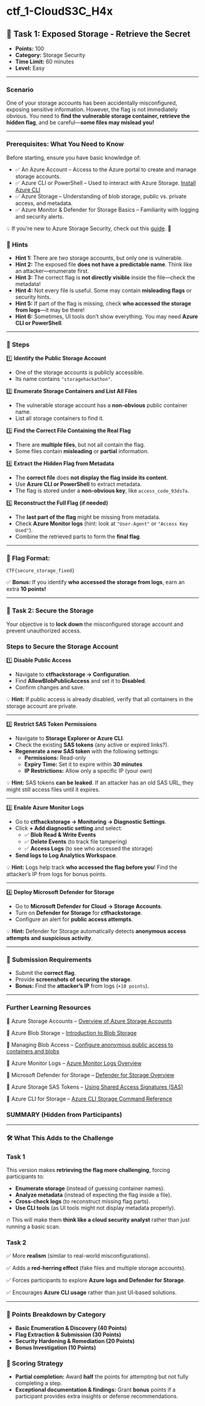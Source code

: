 # ctf_1-CloudS3C_H4x

## 🚀 **Task 1:** Exposed Storage - Retrieve the Secret

- **Points:** 100
- **Category:** Storage Security
- **Time Limit:** 60 minutes
- **Level:** Easy

---

### **Scenario**

One of your storage accounts has been accidentally misconfigured, exposing sensitive information. However, the flag is not immediately obvious. You need to **find the vulnerable storage container, retrieve the hidden flag**, and be careful—**some files may mislead you!**

---

### Prerequisites: What You Need to Know

Before starting, ensure you have basic knowledge of:

- ✅ An Azure Account – Access to the Azure portal to create and manage storage accounts.
- ✅ Azure CLI or PowerShell – Used to interact with Azure Storage. [Install Azure CLI](https://learn.microsoft.com/en-us/cli/azure/install-azure-cli)
- ✅ Azure Storage – Understanding of blob storage, public vs. private access, and metadata.
- ✅ Azure Monitor & Defender for Storage Basics – Familiarity with logging and security alerts.

💡 If you're new to Azure Storage Security, check out this [guide](https://learn.microsoft.com/en-us/azure/storage/blobs/security-recommendations). 🚀

### 🔎 **Hints**

- **Hint 1:** There are two storage accounts, but only one is vulnerable.
- **Hint 2:** The exposed file **does not have a predictable name**. Think like an attacker—enumerate first.
- **Hint 3:** The correct flag is **not directly visible** inside the file—check the metadata!
- **Hint 4:** Not every file is useful. Some may contain **misleading flags** or security hints.
- **Hint 5:** If part of the flag is missing, check **who accessed the storage from logs**—it may be there!
- **Hint 6:** Sometimes, UI tools don’t show everything. You may need **Azure CLI or PowerShell**.

---

### 🎯 **Steps**

1️⃣ **Identify the Public Storage Account**

- One of the storage accounts is publicly accessible.
- Its name contains `"storagehackathon"`.

2️⃣ **Enumerate Storage Containers and List All Files**

- The vulnerable storage account has a **non-obvious** public container name.
- List all storage containers to find it.

3️⃣ **Find the Correct File Containing the Real Flag**

- There are **multiple files**, but not all contain the flag.
- Some files contain **misleading** or **partial** information.

4️⃣ **Extract the Hidden Flag from Metadata**

- The **correct file** does **not display the flag inside its content**.
- Use **Azure CLI or PowerShell** to extract metadata.
- The flag is stored under a **non-obvious key**, like `access_code_93ds7a`.

5️⃣ **Reconstruct the Full Flag (if needed)**

- The **last part of the flag** might be missing from metadata.
- Check **Azure Monitor logs** (hint: look at `"User-Agent"` or `"Access Key Used"`).
- Combine the retrieved parts to form the **final flag**.

---

### 🔑 **Flag Format:**

`CTF{secure_storage_fixed}`

✅ **Bonus:** If you identify **who accessed the storage from logs**, earn an extra **10 points!**

---

### 🚀 **Task 2: Secure the Storage**

Your objective is to **lock down** the misconfigured storage account and prevent unauthorized access.

### **Steps to Secure the Storage Account**

1️⃣ **Disable Public Access**

- Navigate to **ctfhackstorage → Configuration**.
- Find **AllowBlobPublicAccess** and set it to **Disabled**.
- Confirm changes and save.

💡 **Hint:** If public access is already disabled, verify that all containers in the storage account are private.

---

2️⃣ **Restrict SAS Token Permissions**

- Navigate to **Storage Explorer or Azure CLI**.
- Check the existing **SAS tokens** (any active or expired links?).
- **Regenerate a new SAS token** with the following settings:
  - **Permissions:** Read-only
  - **Expiry Time:** Set it to expire within **30 minutes**
  - **IP Restrictions:** Allow only a specific IP (your own)

💡 **Hint:** SAS tokens **can be leaked**. If an attacker has an old SAS URL, they might still access files until it expires.

---

3️⃣ **Enable Azure Monitor Logs**

- Go to **ctfhackstorage → Monitoring → Diagnostic Settings**.
- Click **+ Add diagnostic setting** and select:
  - ✅ **Blob Read & Write Events**
  - ✅ **Delete Events** (to track file tampering)
  - ✅ **Access Logs** (to see who accessed the storage)
- **Send logs to Log Analytics Workspace**.

💡 **Hint:** Logs help track **who accessed the flag before you**! Find the attacker’s IP from logs for bonus points.

---

4️⃣ **Deploy Microsoft Defender for Storage**

- Go to **Microsoft Defender for Cloud → Storage Accounts**.
- Turn on **Defender for Storage** for **ctfhackstorage**.
- Configure an alert for **public access attempts**.

💡 **Hint:** Defender for Storage automatically detects **anonymous access attempts and suspicious activity**.

---

### **🔗 Submission Requirements**

- Submit the **correct flag**.
- Provide **screenshots of securing the storage**.
- **Bonus:** Find the **attacker’s IP** from logs (`+10 points`).

---

### Further Learning Resources

📌 Azure Storage Accounts – [Overview of Azure Storage Accounts](https://learn.microsoft.com/en-us/azure/storage/common/storage-account-overview/?wt.mc_id=studentamb_387261 )

📌 Azure Blob Storage – [Introduction to Blob Storage](https://learn.microsoft.com/en-us/azure/storage/blobs/storage-blobs-introduction/?wt.mc_id=studentamb_387261 )

📌 Managing Blob Access – [Configure anonymous public access to containers and blobs](https://learn.microsoft.com/en-us/azure/storage/blobs/anonymous-read-access-configure?tabs=portal/?wt.mc_id=studentamb_387261 )

📌 Azure Monitor Logs – [Azure Monitor Logs Overview](https://learn.microsoft.com/en-us/azure/azure-monitor/logs/data-platform-logs/?wt.mc_id=studentamb_387261 )

📌 Microsoft Defender for Storage – [Defender for Storage Overview](https://learn.microsoft.com/en-us/azure/defender-for-cloud/defender-for-storage-introduction/?wt.mc_id=studentamb_387261 )

📌 Azure Storage SAS Tokens – [Using Shared Access Signatures (SAS)](https://learn.microsoft.com/en-us/azure/storage/common/storage-sas-overview/?wt.mc_id=studentamb_387261 )

📌 Azure CLI for Storage – [Azure CLI Storage Command Reference](https://learn.microsoft.com/en-us/cli/azure/storage/blob?view=azure-cli-latest/?wt.mc_id=studentamb_387261 )

### SUMMARY (Hidden from Participants)

---

### **🛠️ What This Adds to the Challenge**

### Task 1

This version makes **retrieving the flag more challenging**, forcing participants to:

- **Enumerate storage** (instead of guessing container names).
- **Analyze metadata** (instead of expecting the flag inside a file).
- **Cross-check logs** (to reconstruct missing flag parts).
- **Use CLI tools** (as UI tools might not display metadata properly).

🔥 This will make them **think like a cloud security analyst** rather than just running a basic scan.

### Task 2

✅ More **realism** (similar to real-world misconfigurations).

✅ Adds a **red-herring effect** (fake files and multiple storage accounts).

✅ Forces participants to explore **Azure logs and Defender for Storage**.

✅ Encourages **Azure CLI usage** rather than just UI-based solutions.

---

### **🏅 Points Breakdown by Category**

- **Basic Enumeration & Discovery (40 Points)**
- **Flag Extraction & Submission (30 Points)**
- **Security Hardening & Remediation (20 Points)**
- **Bonus Investigation (10 Points)**

### **🎯 Scoring Strategy**

- **Partial completion:** Award **half** the points for attempting but not fully completing a step.
- **Exceptional documentation & findings:** Grant **bonus** points if a participant provides extra insights or defense recommendations.
